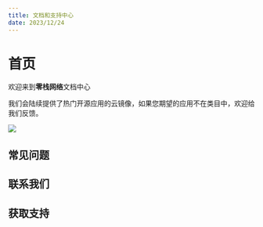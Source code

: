 ```yaml
---
title: 文档和支持中心
date: 2023/12/24
---
```

# 首页

欢迎来到**零栈网络**文档中心

我们会陆续提供了热门开源应用的云镜像，如果您期望的应用不在类目中，欢迎给我们反馈。


![](https://img.stacknil.com//83a2dbae0102823ef889241ea94ca31.webp)

## 常见问题


## 联系我们


## 获取支持
